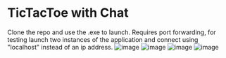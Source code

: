 # TicTacToe with Chat
Clone the repo and use the .exe to launch.
Requires port forwarding, for testing launch two instances of the application and connect using "localhost" instead of an ip address.
![image](https://user-images.githubusercontent.com/109017825/230058555-991aabe4-4a0e-419b-a794-6c7d90dc645d.png)
![image](https://user-images.githubusercontent.com/109017825/230058747-48e53620-a660-4554-a627-f665cd7c6fb1.png)
![image](https://user-images.githubusercontent.com/109017825/230058850-58f97207-ee24-4310-90f7-94ae8b7dc568.png)
![image](https://user-images.githubusercontent.com/109017825/230058917-5db20b52-e38c-4ea0-bf0e-b9d3946596f2.png)
